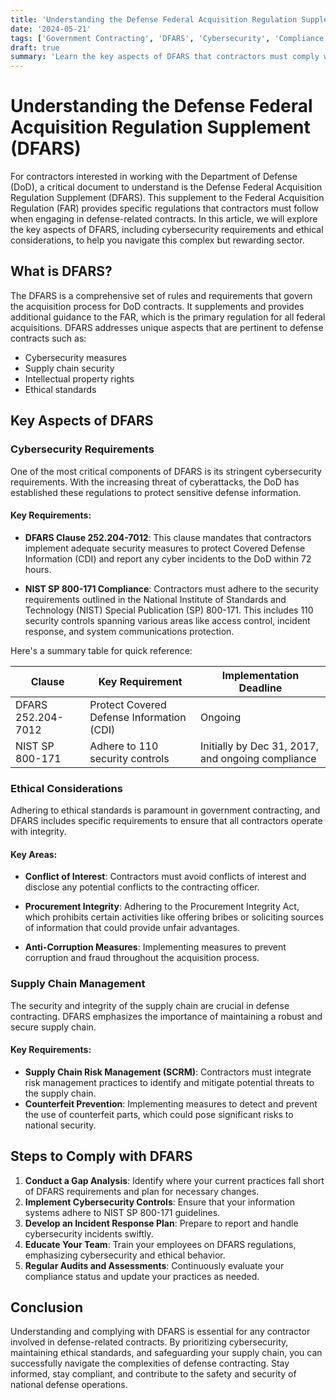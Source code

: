 ```yaml
---
title: 'Understanding the Defense Federal Acquisition Regulation Supplement (DFARS)'
date: '2024-05-21'
tags: ['Government Contracting', 'DFARS', 'Cybersecurity', 'Compliance', 'Defense Contracts', 'Ethical Considerations']
draft: true
summary: 'Learn the key aspects of DFARS that contractors must comply with when working on defense-related contracts, including cybersecurity requirements and ethical considerations.'
---
```


# Understanding the Defense Federal Acquisition Regulation Supplement (DFARS)

For contractors interested in working with the Department of Defense (DoD), a critical document to understand is the Defense Federal Acquisition Regulation Supplement (DFARS). This supplement to the Federal Acquisition Regulation (FAR) provides specific regulations that contractors must follow when engaging in defense-related contracts. In this article, we will explore the key aspects of DFARS, including cybersecurity requirements and ethical considerations, to help you navigate this complex but rewarding sector.

## What is DFARS?

The DFARS is a comprehensive set of rules and requirements that govern the acquisition process for DoD contracts. It supplements and provides additional guidance to the FAR, which is the primary regulation for all federal acquisitions. DFARS addresses unique aspects that are pertinent to defense contracts such as:

- Cybersecurity measures
- Supply chain security
- Intellectual property rights
- Ethical standards

## Key Aspects of DFARS

### Cybersecurity Requirements

One of the most critical components of DFARS is its stringent cybersecurity requirements. With the increasing threat of cyberattacks, the DoD has established these regulations to protect sensitive defense information.

#### Key Requirements:

- **DFARS Clause 252.204-7012**: This clause mandates that contractors implement adequate security measures to protect Covered Defense Information (CDI) and report any cyber incidents to the DoD within 72 hours.

- **NIST SP 800-171 Compliance**: Contractors must adhere to the security requirements outlined in the National Institute of Standards and Technology (NIST) Special Publication (SP) 800-171. This includes 110 security controls spanning various areas like access control, incident response, and system communications protection.

Here's a summary table for quick reference:

| Clause             | Key Requirement                                     | Implementation Deadline |
|--------------------|-----------------------------------------------------|-------------------------|
| DFARS 252.204-7012 | Protect Covered Defense Information (CDI)           | Ongoing                 |
| NIST SP 800-171    | Adhere to 110 security controls                     | Initially by Dec 31, 2017, and ongoing compliance |

### Ethical Considerations

Adhering to ethical standards is paramount in government contracting, and DFARS includes specific requirements to ensure that all contractors operate with integrity.

#### Key Areas:

- **Conflict of Interest**: Contractors must avoid conflicts of interest and disclose any potential conflicts to the contracting officer.

- **Procurement Integrity**: Adhering to the Procurement Integrity Act, which prohibits certain activities like offering bribes or soliciting sources of information that could provide unfair advantages.

- **Anti-Corruption Measures**: Implementing measures to prevent corruption and fraud throughout the acquisition process.

### Supply Chain Management

The security and integrity of the supply chain are crucial in defense contracting. DFARS emphasizes the importance of maintaining a robust and secure supply chain.

#### Key Requirements:

- **Supply Chain Risk Management (SCRM)**: Contractors must integrate risk management practices to identify and mitigate potential threats to the supply chain.
- **Counterfeit Prevention**: Implementing measures to detect and prevent the use of counterfeit parts, which could pose significant risks to national security.

## Steps to Comply with DFARS

1. **Conduct a Gap Analysis**: Identify where your current practices fall short of DFARS requirements and plan for necessary changes.
2. **Implement Cybersecurity Controls**: Ensure that your information systems adhere to NIST SP 800-171 guidelines.
3. **Develop an Incident Response Plan**: Prepare to report and handle cybersecurity incidents swiftly.
4. **Educate Your Team**: Train your employees on DFARS regulations, emphasizing cybersecurity and ethical behavior.
5. **Regular Audits and Assessments**: Continuously evaluate your compliance status and update your practices as needed.

## Conclusion

Understanding and complying with DFARS is essential for any contractor involved in defense-related contracts. By prioritizing cybersecurity, maintaining ethical standards, and safeguarding your supply chain, you can successfully navigate the complexities of defense contracting. Stay informed, stay compliant, and contribute to the safety and security of national defense operations.
```